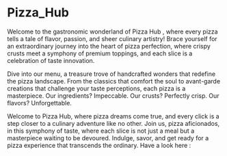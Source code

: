 # Pizza_Hub


Welcome to the gastronomic wonderland of Pizza Hub , where every pizza tells a tale of flavor, passion, and sheer culinary artistry! Brace yourself for an extraordinary journey into the heart of pizza perfection, where crispy crusts meet a symphony of premium toppings, and each slice is a celebration of taste innovation.

Dive into our menu, a treasure trove of handcrafted wonders that redefine the pizza landscape. From the classics that comfort the soul to avant-garde creations that challenge your taste perceptions, each pizza is a masterpiece. Our ingredients? Impeccable. Our crusts? Perfectly crisp. Our flavors? Unforgettable.

Welcome to Pizza Hub, where pizza dreams come true, and every click is a step closer to a culinary adventure like no other. Join us, pizza aficionados, in this symphony of taste, where each slice is not just a meal but a masterpiece waiting to be devoured. Indulge, savor, and get ready for a pizza experience that transcends the ordinary.
Have a look here : 
